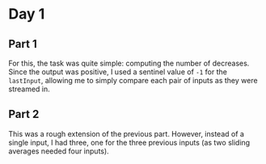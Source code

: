 # Day 1

## Part 1

For this, the task was quite simple: computing the number of decreases. Since the output was positive, I used a sentinel value of `-1` for the `lastInput`, allowing me to simply compare each pair of inputs as they were streamed in.

## Part 2

This was a rough extension of the previous part. However, instead of a single input, I had three, one for the three previous inputs (as two sliding averages needed four inputs).
